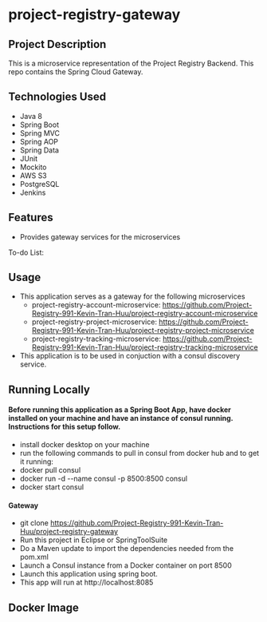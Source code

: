 # project-registry-gateway

## Project Description
This is a microservice representation of the Project Registry Backend. This repo contains the Spring Cloud Gateway.

## Technologies Used
* Java 8
* Spring Boot
* Spring MVC
* Spring AOP
* Spring Data
* JUnit
* Mockito
* AWS S3
* PostgreSQL
* Jenkins

## Features
* Provides gateway services for the microservices

To-do List:

## Usage
* This application serves as a gateway for the following microservices
  - project-registry-account-microservice: https://github.com/Project-Registry-991-Kevin-Tran-Huu/project-registry-account-microservice
  - project-registry-project-microservice: https://github.com/Project-Registry-991-Kevin-Tran-Huu/project-registry-project-microservice
  - project-registry-tracking-microservice: https://github.com/Project-Registry-991-Kevin-Tran-Huu/project-registry-tracking-microservice
* This application is to be used in conjuction with a consul discovery service. 

## Running Locally
#### Before running this application as a Spring Boot App, have docker installed on your machine and have an instance of consul running. Instructions for this setup follow.
* install docker desktop on your machine
* run the following commands to pull in consul from docker hub and to get it running:
*   docker pull consul
*   docker run -d --name consul -p 8500:8500 consul
*   docker start consul

#### Gateway
* git clone https://github.com/Project-Registry-991-Kevin-Tran-Huu/project-registry-gateway
* Run this project in Eclipse or SpringToolSuite
* Do a Maven update to import the dependencies needed from the pom.xml
* Launch a Consul instance from a Docker container on port 8500
* Launch this application using spring boot.
* This app will run at http://localhost:8085

## Docker Image
